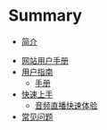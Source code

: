 # Summary

* [简介](README.md)
<!-- * [开发者文档](docs/manual/开发者文档.md) -->
* [网站用户手册](docs/manual/网站用户手册.md)
* [用户指南]()
  * [手册]()
* [快速上手]()
  * [音频直播快速体验](docs/quickstart/音频直播快速体验.md)
* [常见问题]()
